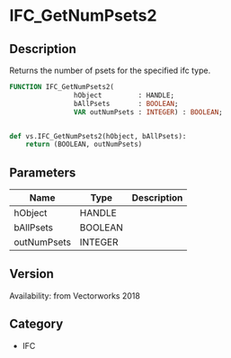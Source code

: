 # IFC_GetNumPsets2

## Description
Returns the number of psets for the specified ifc type.

```pascal
FUNCTION IFC_GetNumPsets2(
				hObject         : HANDLE;
				bAllPsets       : BOOLEAN;
				VAR outNumPsets : INTEGER) : BOOLEAN;
```

```python

def vs.IFC_GetNumPsets2(hObject, bAllPsets):
    return (BOOLEAN, outNumPsets)
```

## Parameters
|Name|Type|Description|
|---|---|---|
|hObject|HANDLE||
|bAllPsets|BOOLEAN||
|outNumPsets|INTEGER||

## Version
Availability: from Vectorworks 2018
## Category
* IFC

